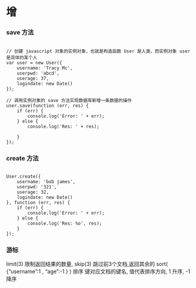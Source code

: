 # 增

### save 方法

```JS

// 创建 javascript 对象的实例对象，也就是构造函数 User 是人类，而实例对象 user 是具体的某个人
var user = new User({
    username: 'Tracy Mc',
    userpwd: 'abcd',
    userage: 37,
    logindate: new Date()
});

// 调用实例对象的 save 方法实现数据库新增一条数据的操作
user.save(function (err, res) {
    if (err) {
        console.log('Error: ' + err);
    } else {
        console.log('Res: ' + res);
        
    }
});

```

### create 方法

```JS

User.create({
    username: 'bob james',
    userpwd: '321',
    userage: 32,
    logindate: new Date()
}, function (err, res) {
    if (err) {
        console.log('Error: ' + err);
    } else {
        console.log('Res: %o', res);
    }
});
```




### 游标

limit(3) 限制返回结果的数量,
skip(3) 跳过前3个文档,返回其余的
sort( {“username”:1 , “age”:-1 } ) 排序 键对应文档的键名, 值代表排序方向, 1 升序, -1降序
